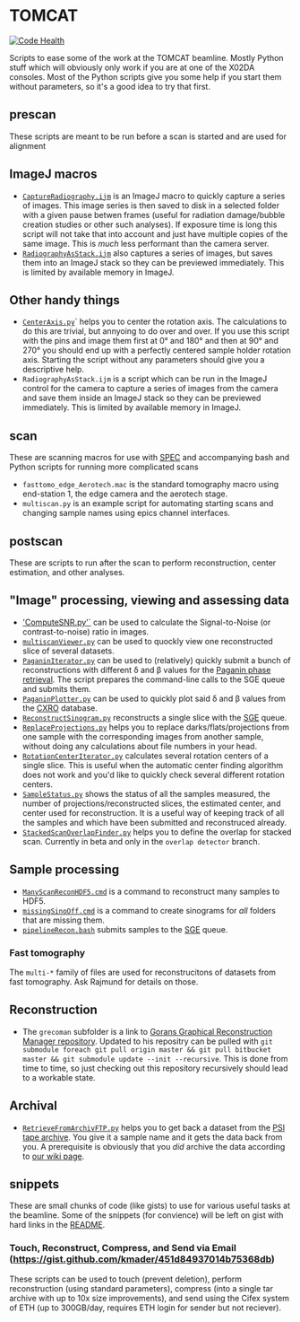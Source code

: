 # TOMCAT

[![Code Health](https://landscape.io/github/habi/TOMCAT/master/landscape.svg)](https://landscape.io/github/habi/TOMCAT/master)

Scripts to ease some of the work at the TOMCAT beamline.
Mostly Python stuff which will obviously only work if you are at one of the X02DA consoles.
Most of the Python scripts give you some help if you start them without parameters, so it's a good idea to try that first.

## prescan 
These scripts are meant to be run before a scan is started and are used for alignment

## ImageJ macros
- [`CaptureRadiography.ijm`](prescan/CaptureRadiography.ijm) is an ImageJ macro to quickly capture a series of images.
    This image series is then saved to disk in a selected folder with a given pause betwen frames (useful for radiation damage/bubble creation studies or other such analyses).
    If exposure time is long this script will not take that into account and just have multiple copies of the same image.
    This is *much* less performant than the camera server.
- [`RadiographyAsStack.ijm`](prescan/RadiographyAsStack.ijm) also captures a series of images, but saves them into an ImageJ stack so they can be previewed immediately.
    This is limited by available memory in ImageJ.    

## Other handy things
- [`CenterAxis.py`](prescan/CenterAxis.py)` helps you to center the rotation axis.
    The calculations to do this are trivial, but annyoing to do over and over.
    If you use this script with the pins and image them first at 0° and 180° and then at 90° and 270° you should end up with a perfectly centered sample holder rotation axis.
    Starting the script without any parameters should give you a descriptive help.
- ```RadiographyAsStack.ijm``` is a script which can be run in the ImageJ control for the camera to capture a series of images from the camera and save them inside an ImageJ stack so they can be previewed immediately.
    This is limited by available memory in ImageJ.

## scan
These are scanning macros for use with [SPEC](http://www.certif.com/spec.html) and accompanying bash and Python scripts for running more complicated scans

- `fasttomo_edge_Aerotech.mac` is the standard tomography macro using end-station 1, the edge camera and the aerotech stage.
- `multiscan.py` is an example script for automating starting scans and changing sample names using epics channel interfaces. 

## postscan
These are scripts to run after the scan to perform reconstruction, center estimation, and other analyses.

## "Image" processing, viewing and assessing data
- ['ComputeSNR.py'`](postscan/ComputeSNR.py) can be used to calculate the Signal-to-Noise (or contrast-to-noise) ratio in images.
- [`multiscanViewer.py`](postscan/multiscanViewer.py) can be used to quockly view one reconstructed slice of several datasets.
- [`PaganinIterator.py`](postscan/PaganinIterator.py) can be used to (relatively) quickly submit a bunch of reconstructions with different δ and β values for the [Paganin phase retrieval](http://doi.org/10.1046/j.1365-2818.2002.01010.x).
  The script prepares the command-line calls to the SGE queue and submits them.
- [`PaganinPlotter.py`](postscan/PaganinPlotter.py) can be used to quickly plot said δ and β values from the [CXRO](http://henke.lbl.gov/optical_constants/) database.
- [`ReconstructSinogram.py`](postscan/ReconstructSinogram.py) reconstructs a single slice with the [SGE](http://en.wikipedia.org/wiki/Oracle_Grid_Engine) queue.
- [`ReplaceProjections.py`](postscan/ReplaceProjections.py) helps you to replace darks/flats/projections from one sample with the corresponding images from another sample, without doing any calculations about file numbers in your head.
- [`RotationCenterIterator.py`](postscan/RotationCenterIterator.py) calculates several rotation centers of a single slice.
  This is useful when the automatic center finding algorithm does not work and you'd like to quickly check several different rotation centers.
- [`SampleStatus.py`](postscan/SampleStatus.py) shows the status of all the samples measured, the number of projections/reconstructed slices, the estimated center, and center used for reconstruction.
    It is a useful way of keeping track of all the samples and which have been submitted and reconstruced already. 
- [`StackedScanOverlapFinder.py`](postscan/StackedScanOverlapFinder.py) helps you to define the overlap for stacked scan.
  Currently in beta and only in the `overlap detector` branch.

 
## Sample processing
- [`ManyScanReconHDF5.cmd`](postscan/ManyScanReconHDF5.cmd) is a command to reconstruct many samples to HDF5.
- [`missingSinoOff.cmd`](postscan/missingSinoOff.cmd) is a command to create sinograms for *all* folders that are missing them.
- [`pipelineRecon.bash`](postscan/pipelineRecon.bash) submits samples to the [SGE](http://en.wikipedia.org/wiki/Oracle_Grid_Engine) queue.

### Fast tomography
The `multi-*` family of files are used for reconstrucitons of datasets from fast tomography.
Ask Rajmund for details on those.

## Reconstruction

- The `grecoman` subfolder is a link to [Gorans Graphical Reconstruction Manager repository](https://github.com/gnudo/grecoman).
  Updated to his repositry can be pulled with `git submodule foreach git pull origin master && git pull bitbucket master && git submodule update --init --recursive`.
  This is done from time to time, so just checking out this repository recursively should lead to a workable state.

## Archival
- [`RetrieveFromArchivFTP.py`](postscan/RetrieveFromArchivFTP.py) helps you to get back a dataset from the [PSI tape archive](https://archivpsi.psi.ch).
  You give it a sample name and it gets the data back from you.
  A prerequisite is obviously that you *did* archive the data according to [our wiki page](https://intranet.psi.ch/wiki/bin/viewauth/Tomcat/Backups).

    
## snippets
These are small chunks of code (like gists) to use for various useful tasks at the beamline.
Some of the snippets (for convience) will be left on gist with hard links in the [README](README.md).

### Touch, Reconstruct, Compress, and Send via Email (https://gist.github.com/kmader/451d84937014b75368db)
These scripts can be used to touch (prevent deletion), perform reconstruction (using standard parameters), compress (into a single tar archive with up to 10x size improvements), and send using the Cifex system of ETH (up to 300GB/day, requires ETH login for sender but not reciever). 
